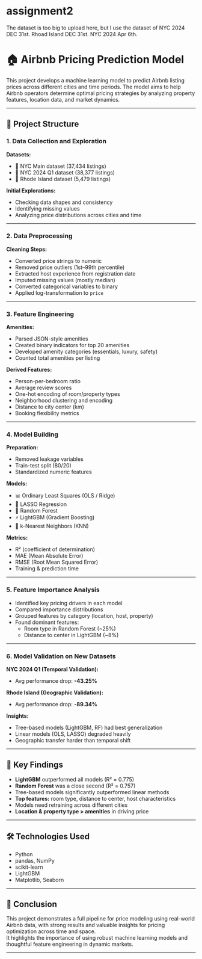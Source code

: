 # assignment2

The dataset is too big to upload here, but I use the dataset of NYC 2024 DEC 31st. Rhoad Island DEC 31st. NYC 2024 Apr 6th.

# 🏠 Airbnb Pricing Prediction Model

This project develops a machine learning model to predict Airbnb listing prices across different cities and time periods. The model aims to help Airbnb operators determine optimal pricing strategies by analyzing property features, location data, and market dynamics.

---

## 📁 Project Structure

### 1. Data Collection and Exploration

**Datasets:**
- 🗽 NYC Main dataset (37,434 listings)
- 📆 NYC 2024 Q1 dataset (38,377 listings)
- 🌊 Rhode Island dataset (5,479 listings)

**Initial Explorations:**
- Checking data shapes and consistency
- Identifying missing values
- Analyzing price distributions across cities and time

---

### 2. Data Preprocessing

**Cleaning Steps:**
- Converted price strings to numeric
- Removed price outliers (1st–99th percentile)
- Extracted host experience from registration date
- Imputed missing values (mostly median)
- Converted categorical variables to binary
- Applied log-transformation to `price`

---

### 3. Feature Engineering

**Amenities:**
- Parsed JSON-style amenities
- Created binary indicators for top 20 amenities
- Developed amenity categories (essentials, luxury, safety)
- Counted total amenities per listing

**Derived Features:**
- Person-per-bedroom ratio
- Average review scores
- One-hot encoding of room/property types
- Neighborhood clustering and encoding
- Distance to city center (km)
- Booking flexibility metrics

---

### 4. Model Building

**Preparation:**
- Removed leakage variables
- Train-test split (80/20)
- Standardized numeric features

**Models:**
- 📊 Ordinary Least Squares (OLS / Ridge)
- 🔎 LASSO Regression
- 🌳 Random Forest
- ⚡ LightGBM (Gradient Boosting)
- 📍 k-Nearest Neighbors (KNN)

**Metrics:**
- R² (coefficient of determination)
- MAE (Mean Absolute Error)
- RMSE (Root Mean Squared Error)
- Training & prediction time

---

### 5. Feature Importance Analysis

- Identified key pricing drivers in each model
- Compared importance distributions
- Grouped features by category (location, host, property)
- Found dominant features:
  - Room type in Random Forest (~25%)
  - Distance to center in LightGBM (~8%)

---

### 6. Model Validation on New Datasets

**NYC 2024 Q1 (Temporal Validation):**
- Avg performance drop: **-43.25%**

**Rhode Island (Geographic Validation):**
- Avg performance drop: **-89.34%**

**Insights:**
- Tree-based models (LightGBM, RF) had best generalization
- Linear models (OLS, LASSO) degraded heavily
- Geographic transfer harder than temporal shift

---

## 🔑 Key Findings

- **LightGBM** outperformed all models (R² = 0.775)
- **Random Forest** was a close second (R² = 0.757)
- Tree-based models significantly outperformed linear methods
- **Top features:** room type, distance to center, host characteristics
- Models need retraining across different cities
- **Location & property type > amenities** in driving price

---

## 🛠️ Technologies Used

- Python
- pandas, NumPy
- scikit-learn
- LightGBM
- Matplotlib, Seaborn

---

## 📌 Conclusion

This project demonstrates a full pipeline for price modeling using real-world Airbnb data, with strong results and valuable insights for pricing optimization across time and space.  
It highlights the importance of using robust machine learning models and thoughtful feature engineering in dynamic markets.

---






